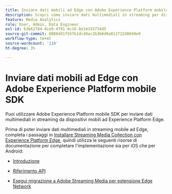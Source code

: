 ```yaml
---
title: Inviare dati mobili ad Edge con Adobe Experience Platform mobile SDK
description: Scopri come inviare dati multimediali in streaming per dispositivi mobili ad Experience Platform Edge.
feature: Media Analytics
role: User, Admin, Data Engineer
exl-id: 63b62784-dce9-4f91-8c16-8e14155734d5
source-git-commit: 0088d41f557b1dc49ac2b3b6d0a812f22d8849e9
workflow-type: tm+mt
source-wordcount: '110'
ht-degree: 3%

---
```


# Inviare dati mobili ad Edge con Adobe Experience Platform mobile SDK

Puoi utilizzare Adobe Experience Platform mobile SDK per inviare dati multimediali in streaming da dispositivi mobili ad Experience Platform Edge.

Prima di poter inviare dati multimediali in streaming mobile ad Edge, completa i passaggi in [Installare Streaming Media Collection con Experience Platform Edge](/help/implementation/edge/implementation-edge.md), quindi utilizza le seguenti risorse di documentazione per completare l&#39;implementazione sia per iOS che per Android:

* [Introduzione](https://developer.adobe.com/client-sdks/documentation/media-for-edge-network/)

* [Riferimento API](https://developer.adobe.com/client-sdks/documentation/media-for-edge-network/api-reference/)

* [Esegui migrazione a Adobe Streaming Media per estensione Edge Network](https://developer.adobe.com/client-sdks/documentation/adobe-media-analytics/migration-guide/)
